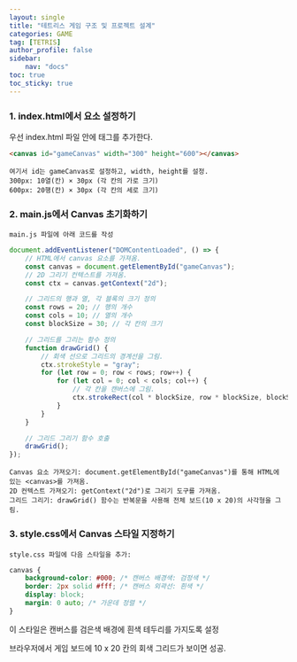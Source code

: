 ```yaml
---
layout: single
title: "테트리스 게임 구조 및 프로젝트 설계"
categories: GAME
tag: [TETRIS]
author_profile: false
sidebar:
    nav: "docs"
toc: true
toc_sticky: true
---
```



### 1. index.html에서 <canvas> 요소 설정하기
우선 index.html 파일 안에 <canvas> 태그를 추가한다.

```html
<canvas id="gameCanvas" width="300" height="600"></canvas>
```


    여기서 id는 gameCanvas로 설정하고, width, height를 설정.
    300px: 10열(칸) × 30px (각 칸의 가로 크기)
    600px: 20행(칸) × 30px (각 칸의 세로 크기)


### 2. main.js에서 Canvas 초기화하기
    
    main.js 파일에 아래 코드를 작성

```javascript
document.addEventListener("DOMContentLoaded", () => {
    // HTML에서 canvas 요소를 가져옴.
    const canvas = document.getElementById("gameCanvas");
    // 2D 그리기 컨텍스트를 가져옴.
    const ctx = canvas.getContext("2d");

    // 그리드의 행과 열, 각 블록의 크기 정의
    const rows = 20; // 행의 개수
    const cols = 10; // 열의 개수
    const blockSize = 30; // 각 칸의 크기

    // 그리드를 그리는 함수 정의
    function drawGrid() {
        // 회색 선으로 그리드의 경계선을 그림.
        ctx.strokeStyle = "gray";
        for (let row = 0; row < rows; row++) {
            for (let col = 0; col < cols; col++) {
                // 각 칸을 캔버스에 그림.
                ctx.strokeRect(col * blockSize, row * blockSize, blockSize, blockSize);
            }
        }
    }

    // 그리드 그리기 함수 호출
    drawGrid();
});
```
    Canvas 요소 가져오기: document.getElementById("gameCanvas")를 통해 HTML에 있는 <canvas>를 가져옴.
    2D 컨텍스트 가져오기: getContext("2d")로 그리기 도구를 가져옴.
    그리드 그리기: drawGrid() 함수는 반복문을 사용해 전체 보드(10 x 20)의 사각형을 그림.


### 3. style.css에서 Canvas 스타일 지정하기
    style.css 파일에 다음 스타일을 추가:

```css
canvas {
    background-color: #000; /* 캔버스 배경색: 검정색 */
    border: 2px solid #fff; /* 캔버스 외곽선: 흰색 */
    display: block;
    margin: 0 auto; /* 가운데 정렬 */
}
```

이 스타일은 캔버스를 검은색 배경에 흰색 테두리를 가지도록 설정

브라우저에서 게임 보드에 10 x 20 칸의 회색 그리드가 보이면 성공.
